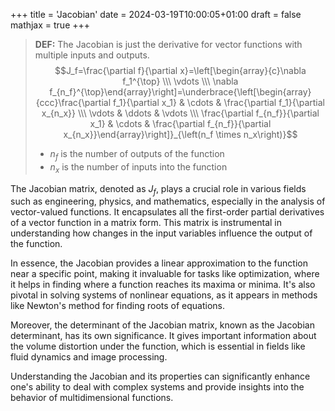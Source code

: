 +++
title = 'Jacobian'
date = 2024-03-19T10:00:05+01:00
draft = false
mathjax = true
+++

> **DEF:**
>The Jacobian is just the derivative for vector functions with multiple inputs and outputs.
>$$J_f=\frac{\partial f}{\partial x}=\left[\begin{array}{c}\nabla f_1^{\top} \\\ \vdots \\\ \nabla f_{n_f}^{\top}\end{array}\right]=\underbrace{\left[\begin{array}{ccc}\frac{\partial f_1}{\partial x_1} & \cdots & \frac{\partial f_1}{\partial x_{n_x}} \\\ \vdots & \ddots & \vdots \\\ \frac{\partial f_{n_f}}{\partial x_1} & \cdots & \frac{\partial f_{n_f}}{\partial x_{n_x}}\end{array}\right]}_{\left(n_f \times n_x\right)}$$
> - $n_f$ is the number of outputs of the function
> - $n_{x}$ is the number of inputs into the function

The Jacobian matrix, denoted as $J_f$, plays a crucial role in various fields such as engineering, physics, and mathematics, especially in the analysis of vector-valued functions. It encapsulates all the first-order partial derivatives of a vector function in a matrix form. This matrix is instrumental in understanding how changes in the input variables influence the output of the function.

In essence, the Jacobian provides a linear approximation to the function near a specific point, making it invaluable for tasks like optimization, where it helps in finding where a function reaches its maxima or minima. It's also pivotal in solving systems of nonlinear equations, as it appears in methods like Newton's method for finding roots of equations.

Moreover, the determinant of the Jacobian matrix, known as the Jacobian determinant, has its own significance. It gives important information about the volume distortion under the function, which is essential in fields like fluid dynamics and image processing.

Understanding the Jacobian and its properties can significantly enhance one's ability to deal with complex systems and provide insights into the behavior of multidimensional functions.
